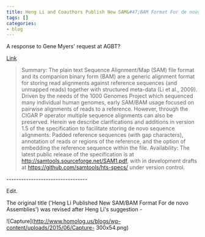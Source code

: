 ```yaml
---
title: Heng Li and Coauthors Publish New SAM&#47;BAM Format For de novo Assemblies
tags: []
categories:
- blog
---
```

A response to Gene Myers' request at AGBT?
<!--more-->

[Link](http://biorxiv.org/content/early/2015/05/29/020024.full-text.pdf+html)

> Summary: The plain text Sequence Alignment/Map (SAM) file format and its
companion binary form (BAM) are a generic alignment format for storing read
alignments against reference sequences (and unmapped reads) together with
structured meta-data (Li et al., 2009). Driven by the needs of the 1000
Genomes Project which sequenced many individual human genomes, early SAM/BAM
usage focused on pairwise alignments of reads to a reference. However, through
the CIGAR P operator multiple sequence alignments can also be preserved.
Herein we describe clarifications and additions in version 1.5 of the
specification to facilitate storing de novo sequence alignments: Padded
reference sequences (with gap characters), annotation of reads or regions of
the reference, and the option of embedding the reference sequence within the
file. Availability: The latest public release of the specification is at
http://samtools.sourceforge.net/SAM1.pdf, with in development drafts at
https://github.com/samtools/hts-specs/ under version control.

\---------------------------------

Edit.

The original title ('Heng Li Published New SAM/BAM Format For de novo
Assemblies') was revised after Heng Li's suggestion -

![Capture](http://www.homolog.us/blogs/wp-content/uploads/2015/06/Capture-
300x54.png)


